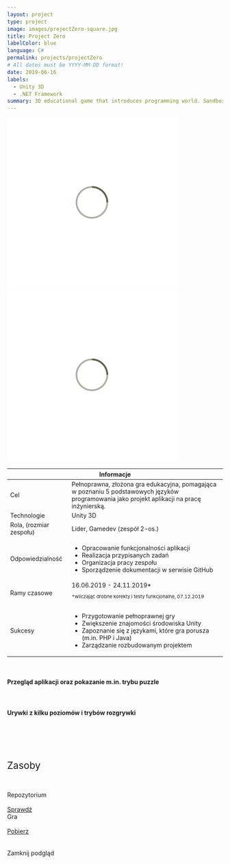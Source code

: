 ```yaml
---
layout: project
type: project
image: images/projectZero-square.jpg
title: Project Zero
labelColor: blue
language: C#
permalink: projects/projectZero
# All dates must be YYYY-MM-DD format!
date: 2019-06-16
labels:
  - Unity 3D
  - .NET Framework
summary: 3D educational game that introduces programming world. Sandbox, 40 levels, 4 minigames. Includes quite rich documentation :)
---
```


<div class="ui centered grid">
  <div class="fourteen wide column clickable" onclick="showModalWithImage(this)">
    <img class="ui image img-center" src="../images/oval.svg" data-echo="../images/projectZero-cover.jpg">
  </div>
  <div class="fourteen wide column clickable" onclick="showModalWithImage(this)">
    <img class="ui image img-center" src="../images/oval.svg" data-echo="../images/projectZero-cover-back.jpg">
  </div>
</div>

<table class="ui celled striped tablet stackable table">
  <thead>
    <tr><th colspan="3">
      Informacje
    </th>
  </tr></thead>
  <tbody>
    <tr>
      <td>
        <i class="info circle icon"></i> Cel
      </td>
      <td class="justify-text font-balooChettan2">Pełnoprawna, złożona gra edukacyjna, pomagająca w poznaniu 5 podstawowych języków programowania jako projekt aplikacji na pracę inżynierską.</td>
    </tr>
    <tr>
      <td>
        <i class="lab icon"></i> Technologie
      </td>
      <td>Unity 3D</td>
    </tr>
    <tr>
      <td class="collapsing">
        <i class="users icon"></i> Rola, (rozmiar zespołu)
      </td>
      <td class="font-balooChettan2">Lider, Gamedev (zespół 2-os.)</td>
    </tr>
    <tr>
      <td>
        <i class="setting icon"></i> Odpowiedzialność
      </td>
      <td>
      <ul class="font-balooChettan2">
        <li>Opracowanie funkcjonalności aplikacji</li>
        <li>Realizacja przypisanych zadań</li>
        <li>Organizacja pracy zespołu</li>
        <li>Sporządzenie dokumentacji w serwisie GitHub</li>
      </ul>
      </td>
    </tr>
    <tr>
      <td>
        <i class="clock icon"></i> Ramy czasowe
      </td>
      <td class="font-balooChettan2">16.06.2019 - 24.11.2019* <br> <p style="font-size: 11px">*wliczając drobne korekty i testy funkcjonalne, 07.12.2019</p></td>
    </tr>
    <tr>
      <td>
        <i class="star icon"></i> Sukcesy
      </td>
      <td class="font-balooChettan2">
        <ul>
          <li>Przygotowanie pełnoprawnej gry</li>
          <li>Zwiększenie znajomości środowiska Unity</li>
          <li>Zapoznanie się z językami, które gra porusza (m.in. PHP i Java)</li>
          <li>Zarządzanie rozbudowanym projektem</li>
        </ul>
      </td>
    </tr>
  </tbody>
</table>

<div class="swiper-container">
  <div class="swiper-wrapper">
    <div class="swiper-slide" style="background: url(../images/oval.svg) center center no-repeat; background-size: cover;" data-echo-background="../images/projectZero-img1.png"></div>
    <div class="swiper-slide" style="background: url(../images/oval.svg) center center no-repeat; background-size: cover;" data-echo-background="../images/projectZero-img2.png"></div>
    <div class="swiper-slide" style="background: url(../images/oval.svg) center center no-repeat; background-size: cover;" data-echo-background="../images/projectZero-img3.png"></div>
    <div class="swiper-slide" style="background: url(../images/oval.svg) center center no-repeat; background-size: cover;" data-echo-background="../images/projectZero-img4.png"></div>
    <div class="swiper-slide" style="background: url(../images/oval.svg) center center no-repeat; background-size: cover;" data-echo-background="../images/projectZero-img5.png"></div>
    <div class="swiper-slide" style="background: url(../images/oval.svg) center center no-repeat; background-size: cover;" data-echo-background="../images/projectZero-img6.png"></div>
    <div class="swiper-slide" style="background: url(../images/oval.svg) center center no-repeat; background-size: cover;" data-echo-background="../images/projectZero-img7.png"></div>
    <div class="swiper-slide" style="background: url(../images/oval.svg) center center no-repeat; background-size: cover;" data-echo-background="../images/projectZero-img8.png"></div>
    <div class="swiper-slide" style="background: url(../images/oval.svg) center center no-repeat; background-size: cover;" data-echo-background="../images/projectZero-img9.png"></div>
  </div>

  <!-- Add Pagination -->
  <div class="swiper-pagination"></div>
</div>

<!-- Initialize Swiper -->
<script src="../js/initialize-swiper.js"></script>



<br>

<h4>Przegląd aplikacji oraz pokazanie m.in. trybu puzzle</h4>

<div class="ui embed" data-source="youtube" data-id="W4FGTbqTwsY" > </div> 

<br>

<h4>Urywki z kilku poziomów i trybów rozgrywki </h4>

<div class="ui embed" data-source="youtube" data-id="UtQ0g11_Juc" > </div> 

<br>
<br>

<div class="ui placeholder segment">
  <div class="ui one column stackable center aligned grid">
    <p style="font-size: 160%; padding: 5% 0% 5% 0%;">Zasoby</p>
  </div>
  <div class="ui two column stackable center aligned grid">
    <div class="middle aligned row">
      <div class="column">
        <div class="ui icon header font-balooChettan2">
          <i class="github icon"></i>
          Repozytorium
        </div>
        <br>
        <a href="https://github.com/trolit/projectZero" target="_blank">
        <div class="ui animated csharp button" onclick="this.blur();" tabindex="0">
          <div class="visible content font-balooChettan2">Sprawdź</div>
          <div class="hidden content">
            <i class="right arrow icon"></i>
          </div>
        </div>
        </a>
      </div>
      <div class="column">
        <div class="ui icon header font-balooChettan2">
          <i class="chess knight icon"></i>
          Gra
        </div>
        <br>
        <a href="https://github.com/trolit/projectZero/releases/download/v0.92/ProjectZero_installer.exe" target="_blank">
        <div class="ui animated csharp button" onclick="this.blur();" tabindex="0">
          <div class="visible content font-balooChettan2">Pobierz</div>
          <div class="hidden content">
            <i class="right arrow icon"></i>
          </div>
        </div>
        </a>
      </div>
    </div>
  </div>
</div>

<!-- Image Modal -->
<div class="tiny modal">
  <div class="image content">
    <div class="ui huge image">
      <img id="imgPlaceholder" src="">
    </div>
  </div>
  <br/>
  <div class="actions">
    <div class="ui csharp left labeled icon button">
      Zamknij podgląd
      <i class="file image icon"></i>
    </div>
  </div>
</div>